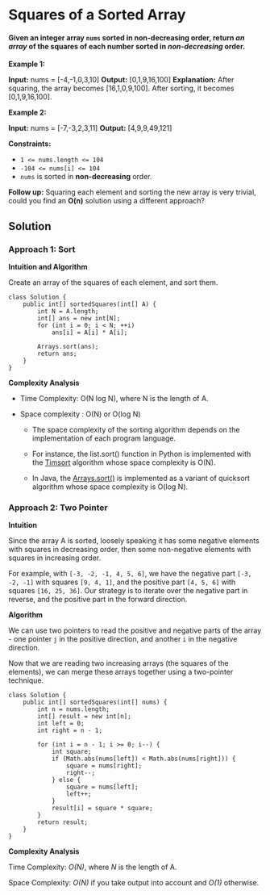 # Squares of a Sorted Array

#### Given an integer array ```nums``` sorted in **non-decreasing order**, return *an array* of **the squares of each number** sorted in *non-decreasing* order.

**Example 1:**

**Input:** nums = [-4,-1,0,3,10]
**Output:** [0,1,9,16,100]
**Explanation:** After squaring, the array becomes [16,1,0,9,100]. After sorting, it becomes [0,1,9,16,100].

**Example 2:**

**Input:** nums = [-7,-3,2,3,11]
**Output:** [4,9,9,49,121]
 

**Constraints:**

- ```1 <= nums.length <= 104```
- ```-104 <= nums[i] <= 104```
- ```nums``` is sorted in **non-decreasing** order.
 

**Follow up:** Squaring each element and sorting the new array is very trivial, could you find an **O(n)** solution using a different approach?

## Solution

### Approach 1: Sort

**Intuition and Algorithm**

Create an array of the squares of each element, and sort them.

```
class Solution {
    public int[] sortedSquares(int[] A) {
        int N = A.length;
        int[] ans = new int[N];
        for (int i = 0; i < N; ++i)
            ans[i] = A[i] * A[i];

        Arrays.sort(ans);
        return ans;
    }
}
```

**Complexity Analysis**

- Time Complexity: O(N log N), where N is the length of A.

- Space complexity : O(N) or O(log N)

	- The space complexity of the sorting algorithm depends on the implementation of each program language.

	- For instance, the list.sort() function in Python is implemented with the [Timsort](https://en.wikipedia.org/wiki/Timsort) algorithm whose space complexity is O(N).

	- In Java, the [Arrays.sort()](https://docs.oracle.com/javase/8/docs/api/java/util/Arrays.html#sort-byte:A-) is implemented as a variant of quicksort algorithm whose space complexity is O(log N).

### Approach 2: Two Pointer

**Intuition**

Since the array A is sorted, loosely speaking it has some negative elements with squares in decreasing order, then some non-negative elements with squares in increasing order.

For example, with ```[-3, -2, -1, 4, 5, 6]```, we have the negative part ```[-3, -2, -1]``` with squares ```[9, 4, 1]```, and the positive part ```[4, 5, 6]``` with squares ```[16, 25, 36]```. Our strategy is to iterate over the negative part in reverse, and the positive part in the forward direction.

**Algorithm**

We can use two pointers to read the positive and negative parts of the array - one pointer ```j``` in the positive direction, and another ```i``` in the negative direction.

Now that we are reading two increasing arrays (the squares of the elements), we can merge these arrays together using a two-pointer technique.

```
class Solution {
    public int[] sortedSquares(int[] nums) {
        int n = nums.length;
        int[] result = new int[n];
        int left = 0;
        int right = n - 1;

        for (int i = n - 1; i >= 0; i--) {
            int square;
            if (Math.abs(nums[left]) < Math.abs(nums[right])) {
                square = nums[right];
                right--;
            } else {
                square = nums[left];
                left++;
            }
            result[i] = square * square;
        }
        return result;
    }
}
```

**Complexity Analysis**

Time Complexity: *O(N)*, where *N* is the length of A.

Space Complexity: *O(N)* if you take output into account and *O(1)* otherwise.
